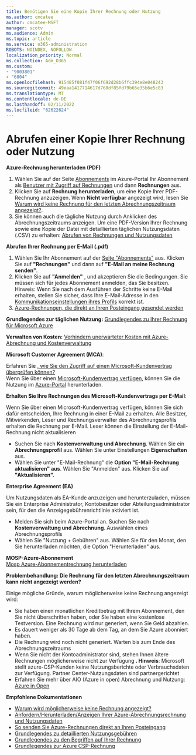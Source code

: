 ```yaml
---
title: Benötigen Sie eine Kopie Ihrer Rechnung oder Nutzung
ms.author: cmcatee
author: cmcatee-MSFT
manager: scotv
ms.audience: Admin
ms.topic: article
ms.service: o365-administration
ROBOTS: NOINDEX, NOFOLLOW
localization_priority: Normal
ms.collection: Adm_O365
ms.custom:
- "9003801"
- "6804"
ms.openlocfilehash: 915485f081f47f06f692d28b6ffc394e8e048243
ms.sourcegitcommit: 49eaa1417714617d768df85fd79b65e35b6e5c83
ms.translationtype: MT
ms.contentlocale: de-DE
ms.lasthandoff: 02/11/2022
ms.locfileid: "62622624"
---
```

# <a name="get-a-copy-of-your-bill-or-usage"></a>Abrufen einer Kopie Ihrer Rechnung oder Nutzung

**Azure-Rechnung herunterladen (PDF)**

1. Wählen Sie auf der Seite [Abonnements](https://portal.azure.com/#blade/Microsoft_Azure_Billing/SubscriptionsBlade) im Azure-Portal Ihr Abonnement als [Benutzer mit Zugriff auf Rechnungen](https://docs.microsoft.com/azure/cost-management-billing/manage/manage-billing-access?WT.mc_id=Portal-Microsoft_Azure_Support) und dann **Rechnungen** aus.
2. Klicken Sie auf **Rechnung herunterladen**, um eine Kopie Ihrer PDF-Rechnung anzuzeigen. Wenn **Nicht verfügbar** angezeigt wird, lesen Sie [Warum wird keine Rechnung für den letzten Abrechnungszeitraum angezeigt?](https://docs.microsoft.com/azure/cost-management-billing/manage/download-azure-invoice-daily-usage-date?WT.mc_id=Portal-Microsoft_Azure_Support#noinvoice).
3. Sie können auch die tägliche Nutzung durch Anklicken des Abrechnungszeitraums anzeigen. Um eine PDF-Version Ihrer Rechnung sowie eine Kopie der Datei mit detaillierten täglichen Nutzungsdaten (.CSV) zu erhalten: [Abrufen von Rechnungen und Nutzungsdaten](https://docs.microsoft.com/azure/cost-management-billing/manage/download-azure-invoice-daily-usage-date?WT.mc_id=Portal-Microsoft_Azure_Support)

**Abrufen Ihrer Rechnung per E-Mail (.pdf)**

1. Wählen Sie Ihr Abonnement auf der [Seite "Abonnements"](https://ms.portal.azure.com/#blade/Microsoft_Azure_Billing/SubscriptionsBlade) aus. Klicken Sie auf **"Rechnungen"** und dann auf **"E-Mail an meine Rechnung senden"**.
2. Klicken Sie auf **"Anmelden"** , und akzeptieren Sie die Bedingungen. Sie müssen sich für jedes Abonnement anmelden, das Sie besitzen. Hinweis: Wenn Sie nach dem Ausführen der Schritte keine E-Mail erhalten, stellen Sie sicher, dass Ihre E-Mail-Adresse in den [Kommunikationseinstellungen ihres Profils](https://account.windowsazure.com/profile) korrekt ist.
3. [Azure-Rechnungen, die direkt an Ihren Posteingang gesendet werden](https://azure.microsoft.com/blog/azure-email-invoices/)

**Grundlegendes zur täglichen Nutzung:** 
 [Grundlegendes zu Ihrer Rechnung für Microsoft Azure](https://docs.microsoft.com/azure/cost-management-billing/understand/review-individual-bill?WT.mc_id=Portal-Microsoft_Azure_Support)  

**Verwalten von Kosten:** [Verhindern unerwarteter Kosten mit Azure-Abrechnung und Kostenverwaltung](https://docs.microsoft.com/azure/cost-management-billing/manage/getting-started?WT.mc_id=Portal-Microsoft_Azure_Support)  

**Microsoft Customer Agreement (MCA)**:

Erfahren Sie  [, wie Sie den Zugriff auf einen Microsoft-Kundenvertrag überprüfen können?](https://docs.microsoft.com/azure/cost-management-billing/manage/download-azure-invoice-daily-usage-date?WT.mc_id=Portal-Microsoft_Azure_Support#check-access-to-a-microsoft-customer-agreement)  
Wenn Sie über einen [Microsoft-Kundenvertrag verfügen](https://docs.microsoft.com/azure/cost-management-billing/manage/download-azure-invoice-daily-usage-date?WT.mc_id=Portal-Microsoft_Azure_Support#check-access-to-a-microsoft-customer-agreement), können Sie die Nutzung im [Azure-Portal](https://portal.azure.com/) herunterladen.

**Erhalten Sie Ihre Rechnungen des Microsoft-Kundenvertrags per E-Mail**:

Wenn Sie über einen Microsoft-Kundenvertrag verfügen, können Sie sich dafür entscheiden, Ihre Rechnung in einer E-Mail zu erhalten. Alle Besitzer, Mitwirkenden, Leser und Rechnungsverwalter des Abrechnungsprofils erhalten die Rechnung per E-Mail. Leser können die Einstellung der E-Mail-Rechnung nicht aktualisieren

- Suchen Sie nach **Kostenverwaltung und Abrechnung**. Wählen Sie ein **Abrechnungsprofil** aus. Wählen Sie unter Einstellungen **Eigenschaften** aus.
- Wählen Sie unter "E-Mail-Rechnung" die **Option "E-Mail-Rechnung aktualisieren" aus**. Wählen Sie "Anmelden" aus. Klicken Sie auf **"Aktualisieren".**

**Enterprise Agreement (EA)**

Um Nutzungsdaten als EA-Kunde anzuzeigen und herunterzuladen, müssen Sie ein Enterprise Administrator, Kontobesitzer oder Abteilungsadministrator sein, für den die Anzeigegebührenrichtlinie aktiviert ist.

- Melden Sie sich beim Azure-Portal an. Suchen Sie nach **Kostenverwaltung und Abrechnung**. Auswählen eines Abrechnungsprofils
- Wählen Sie "Nutzung + Gebühren" aus. Wählen Sie für den Monat, den Sie herunterladen möchten, die Option "Herunterladen" aus.

**MOSP-Azure-Abonnement**  
[Mosp Azure-Abonnementrechnung herunterladen](https://docs.microsoft.com/azure/cost-management-billing/understand/download-azure-invoice?WT.mc_id=Portal-Microsoft_Azure_Support#download-your-mosp-azure-subscription-invoice)

**Problembehandlung: Die Rechnung für den letzten Abrechnungszeitraum kann nicht angezeigt werden?**

Einige mögliche Gründe, warum möglicherweise keine Rechnung angezeigt wird:

- Sie haben einen monatlichen Kreditbetrag mit Ihrem Abonnement, den Sie nicht überschritten haben, oder Sie haben eine kostenlose Testversion. Eine Rechnung wird nur generiert, wenn Sie Geld abzahlen.
- Es dauert weniger als 30 Tage ab dem Tag, an dem Sie Azure abonniert haben.
- Die Rechnung wird noch nicht generiert. Warten bis zum Ende des Abrechnungszeitraums
- Wenn Sie nicht der Kontoadministrator sind, stehen Ihnen ältere Rechnungen möglicherweise nicht zur Verfügung **. Hinweis**: Microsoft stellt azure-CSP-Kunden keine Nutzungsberichte oder Verbrauchsdaten zur Verfügung. Partner Center-Nutzungsdaten sind partnergerichtet
- Erfahren Sie mehr über AIO (Azure in open) Abrechnung und Nutzung: [Azure in Open](https://azure.microsoft.com/offers/ms-azr-0111p/)

**Empfohlene Dokumentationen**

- [Warum wird möglicherweise keine Rechnung angezeigt?](https://docs.microsoft.com/azure/cost-management-billing/understand/download-azure-invoice?WT.mc_id=Portal-Microsoft_Azure_Support#noinvoice)
- [Anfordern/Herunterladen/Anzeigen Ihrer Azure-Abrechnungsrechnung und Nutzungsdaten](https://docs.microsoft.com/azure/cost-management-billing/manage/download-azure-invoice-daily-usage-date?WT.mc_id=Portal-Microsoft_Azure_Support)
- [So senden Sie Azure-Rechnungen direkt an Ihren Posteingang](https://docs.microsoft.com/azure/cost-management-billing/manage/download-azure-invoice-daily-usage-date?WT.mc_id=Portal-Microsoft_Azure_Support)
- [Grundlegendes zu detaillierten Nutzungsgebühren](https://docs.microsoft.com/azure/cost-management-billing/understand/review-individual-bill?WT.mc_id=Portal-Microsoft_Azure_Support#csv)
- [Grundlegendes zu den Begriffen auf Ihrer Rechnung](https://docs.microsoft.com/azure/cost-management-billing/understand/understand-invoice?WT.mc_id=Portal-Microsoft_Azure_Support)
- [Grundlegendes zur Azure CSP-Rechnung](https://docs.microsoft.com/partner-center/azure-plan-lp?WT.mc_id=Portal-Microsoft_Azure_Support)
